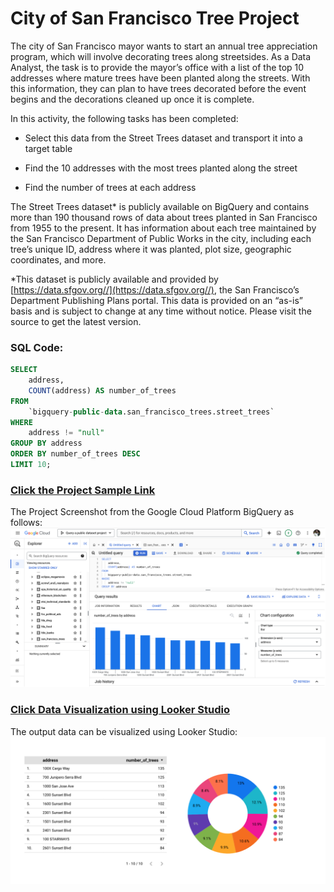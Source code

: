 # City of San Francisco Tree Project
The city of San Francisco mayor wants to start an annual tree appreciation program, which will involve decorating trees along streetsides. As a Data Analyst, the task is to provide the mayor’s office with a list of the top 10 addresses where mature trees have been planted along the streets. With this information, they can plan to have trees decorated before the event begins and the decorations cleaned up once it is complete. 

In this activity, the following tasks has been completed: 

- Select this data from the Street Trees dataset and transport it into a target table

- Find the 10 addresses with the most trees planted along the street 

- Find the number of trees at each address

The Street Trees dataset* is publicly available on BigQuery and contains more than 190 thousand rows of data about trees planted in San Francisco from 1955 to the present. It has information about each tree maintained by the San Francisco Department of Public Works in the city, including each tree’s unique ID, address where it was planted, plot size, geographic coordinates, and more.

*This dataset is publicly available and provided by  
[https://data.sfgov.org//](https://data.sfgov.org//), the San Francisco’s Department Publishing Plans portal. This data is provided on an “as-is” basis and is subject to change at any time without notice. Please visit the source to get the latest version.


### SQL Code:
```SQL
SELECT
    address,
    COUNT(address) AS number_of_trees
FROM
    `bigquery-public-data.san_francisco_trees.street_trees`
WHERE
    address != "null"
GROUP BY address
ORDER BY number_of_trees DESC
LIMIT 10;
```

### [Click the Project Sample Link](https://console.cloud.google.com/bigquery?ws=!1m7!1m6!12m5!1m3!1squery-a-public-dataset-azizul!2sus-central1!3se96f6e27-61e4-450f-a292-e7b075f12816!2e1)

The Project Screenshot from the Google Cloud Platform BigQuery as follows:
![Screenshot](https://github.com/snmhoque123/Google_Cloud_BigQuery/blob/main/Sample_Screenshot.png)


### [Click Data Visualization using Looker Studio](https://lookerstudio.google.com/s/rFbjzR-CrzU)

The output data can be visualized using Looker Studio:
![](https://github.com/snmhoque123/Google_Cloud_BigQuery/blob/main/Data_visualization.png)


